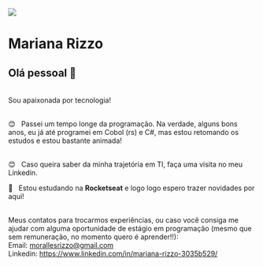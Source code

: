 <img width="auto" src="https://github.com/tgmarinho/tgmarinho/blob/master/banner.png">


# Mariana Rizzo

## Olá pessoal 👋
<br/> Sou apaixonada por tecnologia!

<br/> :blush: &nbsp; Passei um tempo longe da programação. Na verdade, alguns bons anos, eu já até programei em Cobol (rs) e C#, mas estou retomando os estudos e estou bastante animada! 

 <br/> :blush: &nbsp; Caso queira saber da minha trajetória em TI, faça uma visita no meu Linkedin. 

:rocket:  &nbsp; Estou estudando na **Rocketseat** e logo logo espero trazer novidades por aqui!

 <br/> Meus contatos para trocarmos experiências, ou caso você consiga me ajudar com alguma oportunidade de estágio em programação (mesmo que sem remuneração, no momento quero é aprender!!):
 <br/> Email: morallesrizzo@gmail.com
 <br/> Linkedin: https://www.linkedin.com/in/mariana-rizzo-3035b529/

 



 <!--
 <br/> :purple_heart: &nbsp; Buscando colaborar com projetos em Front-end usando React
 <br/> :blush: &nbsp; Posso te ajudar com CSS Grid Layout e Flexbox
 <br/> :computer: &nbsp; Minha stack: ReactJS, Node.js, React Native & Typescript
 <br/> 💬  &nbsp; Sobre mim: Curto tecnologias, games CS:GO, LoL e seriados no Netflix
 <br/> :email: &nbsp; Entre em contato comigo: [![Linkedin Badge](https://img.shields.io/badge/-ThiagoMarinho-blue?style=flat-square&logo=Linkedin&logoColor=white&link=https://www.linkedin.com/in/tgmarinho/)](https://www.linkedin.com/in/tgmarinho/) 
| 
[![Gmail Badge](https://img.shields.io/badge/-tgmarinho@gmail.com-c14438?style=flat-square&logo=Gmail&logoColor=white&link=mailto:tgmarinho@gmail.com)](mailto:tgmarinho@gmail.com)
-->
